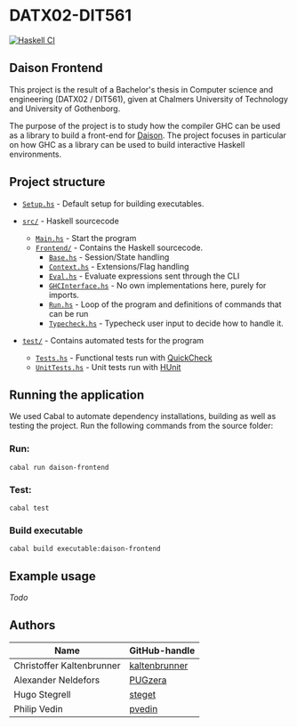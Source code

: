 # DATX02-DIT561

[![Haskell CI](https://github.com/PUGzera/DATX02-DIT561/actions/workflows/haskell.yaml/badge.svg?branch=develop)](https://github.com/PUGzera/DATX02-DIT561/actions/workflows/haskell.yaml)

## Daison Frontend

This project is the result of a Bachelor's thesis in Computer science and engineering (DATX02 / DIT561), given at Chalmers University of Technology and University of Gothenborg.

The purpose of the project is to study how the compiler GHC can be used as a library to build a front-end for [Daison](https://github.com/krangelov/daison). The project focuses in particular on how GHC as a library can be used to build interactive Haskell environments.

## Project structure

- [`Setup.hs`](Setup.hs) - Default setup for building executables.
- [`src/`](src) - Haskell sourcecode
  - [`Main.hs`](src/Main.hs) - Start the program
  - [`Frontend/`](src/Frontend) - Contains the Haskell sourcecode.
    - [`Base.hs`](src/Frontend/Base.hs) - Session/State handling
    - [`Context.hs`](src/Frontend/Context.hs) - Extensions/Flag handling
    - [`Eval.hs`](src/Frontend/Eval.hs) - Evaluate expressions sent through the CLI
    - [`GHCInterface.hs`](src/Frontend/GHCInterface.hs) - No own implementations here, purely for imports.
    - [`Run.hs`](src/Frontend/Run.hs) - Loop of the program and definitions of commands that can be run
    - [`Typecheck.hs`](src/Frontend/Typecheck.hs) - Typecheck user input to decide how to handle it.

- [`test/`](test) - Contains automated tests for the program
  - [`Tests.hs`](test/Tests.hs) - Functional tests run with [QuickCheck](https://hackage.haskell.org/package/QuickCheck)
  - [`UnitTests.hs`](test/UnitTests.hs) - Unit tests run with [HUnit](https://hackage.haskell.org/package/HUnit)

## Running the application
We used Cabal to automate dependency installations, building as well as testing the project. Run the following commands from the source folder:

### Run:
`cabal run daison-frontend`

### Test:
`cabal test`

### Build executable
`cabal build executable:daison-frontend`

## Example usage
*Todo*
## Authors

| Name                      | GitHub-handle                                     |
| ------------------------- | ------------------------------------------------- |
| Christoffer Kaltenbrunner | [kaltenbrunner](https://github.com/kaltenbrunner) |
| Alexander Neldefors       | [PUGzera](https://github.com/PUGzera)             |
| Hugo Stegrell             | [steget](https://github.com/steget)               |
| Philip Vedin              | [pvedin](https://github.com/pvedin)               |

